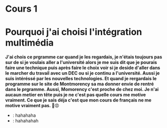 # Cours 1

# Pourquoi j'ai choisi l'intégration multimédia

**J'ai chois ce prgramme car quand je les regardais, je n'étais toujours pas sur de si je voulais aller a l'université alors je me suis dit que je pourais faire une technique puis après faire le choix voir si je deside d'aller dans le marcher du travail avec un DEC ou si je continu a l'université. Aussi je suis intéréssé par les nouvelles technologies. Et quand je rergardais le programme sur le site de Montmorency sa ma donner envie de rentré dans le prgramme. Aussi, Momorency c'est proche de chez moi. Je n'ai aucaun metier en tête puis je ne c'est pas quelle cours me motive vraiment. Ce que je sais déja c'est que mon cours de français ne me motive vraiment pas. :star2:**:rage:

* : hahahaha
* : hahahahah



